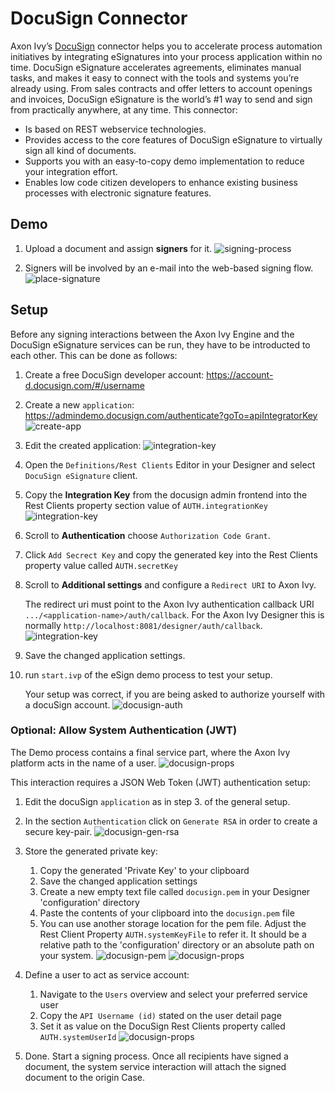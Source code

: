 # DocuSign Connector
Axon Ivy’s [DocuSign](https://www.docusign.com/products/electronic-signature) connector helps you to accelerate process automation initiatives by integrating eSignatures into your process application within no time. DocuSign eSignature accelerates agreements, eliminates manual tasks, and makes it easy to connect with the tools and systems you’re already using. From sales contracts and offer letters to account openings and invoices, DocuSign eSignature is the world’s #1 way to send and sign from practically anywhere, at any time. This connector:

-	Is based on REST webservice technologies.
-	Provides access to the core features of DocuSign eSignature to virtually sign all kind of documents.
-	Supports you with an easy-to-copy demo implementation to reduce your integration effort.
-	Enables low code citizen developers to enhance existing business processes with electronic signature features.


## Demo

1. Upload a document and assign **signers** for it.
![signing-process](images/eSignDocumentProcess.png)

1. Signers will be involved by an e-mail into the web-based signing flow.
![place-signature](images/docuSign_finish.png)

## Setup

Before any signing interactions between the Axon Ivy Engine and the DocuSign eSignature services can be run, they have to be introducted to each other. This can be done as follows:

1. Create a free DocuSign developer account: https://account-d.docusign.com/#/username
1. Create a new `application`: https://admindemo.docusign.com/authenticate?goTo=apiIntegratorKey
![create-app](images/createAnApp.png)
1. Edit the created application:
![integration-key](images/editApplication.png)
1. Open the `Definitions/Rest Clients` Editor in your Designer and select `DocuSign eSignature` client.

1. Copy the **Integration Key** from the docusign admin frontend into the Rest Clients property section value of `AUTH.integrationKey`
![integration-key](images/copyIntegrationKeyAndSecret.png)

1. Scroll to **Authentication** choose `Authorization Code Grant`.
1. Click `Add Secrect Key` and copy the generated key into the Rest Clients property value called `AUTH.secretKey`

1. Scroll to **Additional settings** and configure a `Redirect URI` to Axon Ivy.

	The redirect uri must point to the Axon Ivy authentication callback URI `.../<application-name>/auth/callback`. 
	For the Axon Ivy Designer this is normally `http://localhost:8081/designer/auth/callback`. 
	![integration-key](images/configureRedirectUri.png)

1. Save the changed application settings.

1. run `start.ivp` of the eSign demo process to test your setup.

   Your setup was correct, if you are being asked to authorize yourself with a docuSign account.
   ![docusign-auth](images/docuSign_auth.png)


### Optional: Allow System Authentication (JWT)

The Demo process contains a final service part, where the Axon Ivy platform acts in the name of a user.
![docusign-props](images/systemDrivenProcess.png)

This interaction requires a JSON Web Token (JWT) authentication setup:

1. Edit the docuSign `application` as in step 3. of the general setup.
1. In the section `Authentication` click on `Generate RSA` in order to create a secure key-pair.
 ![docusign-gen-rsa](images/authenticationGenerateRSA.png)

1. Store the generated private key:
	1. Copy the generated 'Private Key' to your clipboard
	1. Save the changed application settings
	1. Create a new empty text file called `docusign.pem` in your Designer 'configuration' directory
	1. Paste the contents of your clipboard into the `docusign.pem` file
	1. You can use another storage location for the pem file. Adjust the Rest Client Property `AUTH.systemKeyFile` to refer it. It should be a relative path to the 'configuration' directory or an absolute path on your system.
![docusign-pem](images/docuSignPem.png)
![docusign-props](images/docuSignSystemProps.png)

1. Define a user to act as service account:
	1. Navigate to the `Users` overview and select your preferred service user
	2. Copy the `API Username (id)` stated on the user detail page
	3. Set it as value on the DocuSign Rest Clients property called `AUTH.systemUserId`
![docusign-props](images/copyUserId.png)

1. Done. Start a signing process. Once all recipients have signed a document, the system service interaction will attach the signed document to the origin Case.
